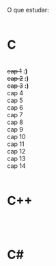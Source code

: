 O que estudar:<br>
<br>
<h1>C</h1><br>
  <del>cap 1</del><b>      :)</b><br>
  <del>cap 2</del><b> :)</b><br>
  <del>cap 3</del><b> :)</b><br>
  cap 4<br>
  cap 5<br>
  cap 6<br>
  cap 7<br>
  cap 8<br>
  cap 9<br>
  cap 10<br>
  cap 11<br>
  cap 12<br>
  cap 13<br>
  cap 14<br>
<br>
<h1>C++</h1><br>
<br>
<h1>C#</h1>
